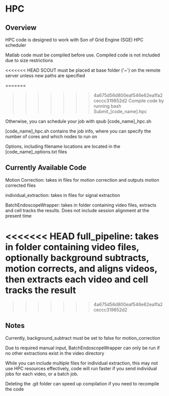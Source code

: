 # HPC
## Overview
HPC code is designed to work with Son of Grid Engine (SGE) HPC scheduler

Matlab code must be compiled before use. Compiled code is not included due to size restrictions

<<<<<<< HEAD
SCOUT must be placed at base folder ('~') on the remote server unless new paths are specified

=======
>>>>>>> 4a675d56d800eaf546e62ea1fa2ceccc319852d2
Compile code by running bash Submit_[code_name].hpc

Otherwise, you can schedule your job with qsub [code_name]_hpc.sh

[code_name]_hpc.sh contains the job info, where you can specify the number of cores and which nodes to run on

Options, including filename locations are located in the [code_name]_options.txt files

## Currently Available Code

Motion Correction: takes in files for motion correction and outputs motion corrected files

individual_extraction: takes in files for signal extraction

BatchEndoscopeWrapper: takes in folder containing video files, extracts and cell tracks the results. Does not include session alignment at the present time

<<<<<<< HEAD
full_pipeline: takes in folder containing video files, optionally background subtracts, motion corrects, and aligns videos, then extracts each video and cell tracks the result
=======
>>>>>>> 4a675d56d800eaf546e62ea1fa2ceccc319852d2

## Notes

Currently, background_subtract must be set to false for motion_correction

Due to required manual input, BatchEndoscopeWrapper can only be run if no other extractions exist in the video directory

While you can include multiple files for individual extraction, this may not use HPC resources effectively, code will run faster if you send individual jobs for each video, or a batch job.

Deleting the .git folder can speed up compilation if you need to recompile the code